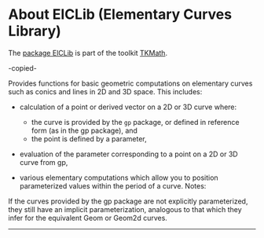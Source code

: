 # About ElCLib (Elementary Curves Library)
The [package ElCLib](https://dev.opencascade.org/doc/refman/html/class_el_c_lib.html) is part of the toolkit [TKMath](https://dev.opencascade.org/doc/refman/html/toolkit_tkmath.html).

-copied-

Provides functions for basic geometric computations on elementary curves such as conics and lines in 2D and 3D space. This includes:

- calculation of a point or derived vector on a 2D or 3D curve where:
  - the curve is provided by the `gp` package, or defined in reference form (as in the gp package), and
  - the point is defined by a parameter,
- evaluation of the parameter corresponding to a point on a 2D or 3D curve from gp,

- various elementary computations which allow you to position parameterized values within the period of a curve. Notes:

If the curves provided by the gp package are not explicitly parameterized, they still have an implicit parameterization, analogous to that which they infer for the equivalent Geom or Geom2d curves.

----